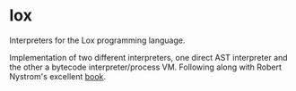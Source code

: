 # lox
Interpreters for the Lox programming language. 

Implementation of two different interpreters, one direct AST interpreter and the
other a bytecode interpreter/process VM. Following along with Robert Nystrom's
excellent [book](https://craftinginterpreters.com).